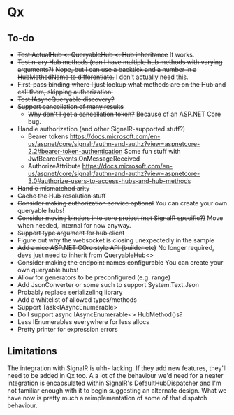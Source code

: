 # Qx

## To-do
* ~~Test ActualHub <: QueryableHub <: Hub inheritance~~
  It works.
* ~~Test n-ary Hub methods (can I have multiple hub methods with varying arguments?)~~
  ~~Nope, but I can use a backtick and a number in a HubMethodName to differentiate.~~
  I don't actually need this.
* ~~First-pass binding where I just lookup what methods are on the Hub and call them,
  skipping authorization.~~
* ~~Test IAsyncQueryable discovery?~~
* ~~Support cancellation of many results~~
  * ~~Why don't I get a cancellation token?~~
    Because of an ASP.NET Core bug.
* Handle authorization (and other SignalR-supported stuff?)
  * Bearer tokens https://docs.microsoft.com/en-us/aspnet/core/signalr/authn-and-authz?view=aspnetcore-2.2#bearer-token-authentication
    Some fun stuff with JwtBearerEvents.OnMessageReceived
  * AuthorizeAttribute https://docs.microsoft.com/en-us/aspnet/core/signalr/authn-and-authz?view=aspnetcore-3.0#authorize-users-to-access-hubs-and-hub-methods
* ~~Handle mismatched arity~~
* ~~Cache the Hub resolution stuff~~
* ~~Consider making authorization service optional~~
  You can create your own queryable hubs!
* ~~Consider moving binders into core project (not SignalR specific?)~~
  Move when needed, internal for now anyway.
* ~~Support type argument for hub client~~
* Figure out why the websocket is closing unexpectedly in the sample
* ~~Add a nice ASP.NET COre style API (builder etc)~~
  No longer required, devs just need to inherit from QueryableHub<>
* ~~Consider making the endpoint names configurable~~
  You can create your own queryable hubs!
* Allow for generators to be preconfigured (e.g. range)
* Add JsonConverter or some such to support System.Text.Json
* Probably replace serializelinq library
* Add a whitelist of allowed types/methods
* Support Task<IAsyncEnumerable<T>>
* Do I support async IAsyncEnumerable<> HubMethod()s?
* Less IEnumerables everywhere for less allocs
* Pretty printer for expression errors


## Limitations
The integration with SignalR is uhh- lacking. If they add new features, they'll need to be added in Qx too.
A a lot of the behaviour we'd need for a neater integration is encapsulated within SignalR's DefaultHubDispatcher and I'm not familiar enough with it to begin suggesting an alternate design.
What we have now is pretty much a reimplementation of some of that dispatch behaviour.